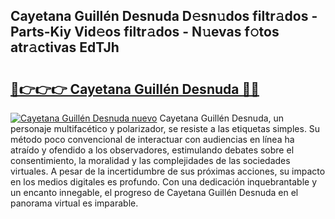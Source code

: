 ## Cayetana Guillén Desnuda D𝚎sn𝚞dos filtr𝚊dos - Parts-Kiy Vid𝚎os filtr𝚊dos - N𝚞evas f𝚘tos atr𝚊ctivas EdTJh

# <h2><a href="http://mb9inx.tromn.icu/?c=Cayetana+Guill%c3%a9n+Desnuda">🔗👉👉👉 Cayetana Guillén Desnuda 🔗🔗</a></h2>

[![Cayetana Guillén Desnuda nuevo](https://i.imgur.com/pEAQMta.gif)](http://mb9inx.tromn.icu/?c=Cayetana+Guill%c3%a9n+Desnuda)
Cayetana Guillén Desnuda, un personaje multifacético y polarizador, se resiste a las etiquetas simples. Su método poco convencional de interactuar con audiencias en línea ha atraído y ofendido a los observadores, estimulando debates sobre el consentimiento, la moralidad y las complejidades de las sociedades virtuales. A pesar de la incertidumbre de sus próximas acciones, su impacto en los medios digitales es profundo. Con una dedicación inquebrantable y un encanto innegable, el progreso de Cayetana Guillén Desnuda en el panorama virtual es imparable.
